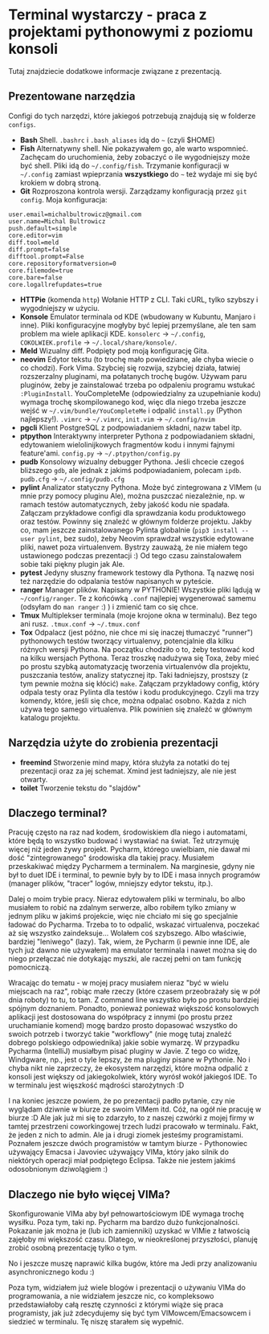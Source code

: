 Terminal wystarczy - praca z projektami pythonowymi z poziomu konsoli
=====================================================================

Tutaj znajdziecie dodatkowe informacje związane z prezentacją.

Prezentowane narzędzia
--------------------

Configi do tych narzędzi, które jakiegoś potrzebują znajdują się w folderze `configs`.

* **Bash** Shell. `.bashrc` i `.bash_aliases` idą do `~` (czyli $HOME)
* **Fish** Alternatywny shell. Nie pokazywałem go, ale warto wspomnieć. Zachęcam do
  uruchomienia, żeby zobaczyć o ile wygodniejszy może być shell.
  Pliki idą do `~/.config/fish`. Trzymanie konfiguracji w `~/.config` zamiast wpieprzania
  **wszystkiego** do `~` też wydaje mi się być krokiem w dobrą stroną.
* **Git** Rozproszona kontrola wersji. Zarządzamy konfiguracją przez `git config`.
  Moja konfiguracja:

```
user.email=michalbultrowicz@gmail.com
user.name=Michal Bultrowicz
push.default=simple
core.editor=vim
diff.tool=meld
diff.prompt=false
difftool.prompt=False
core.repositoryformatversion=0
core.filemode=true
core.bare=false
core.logallrefupdates=true
```

* **HTTPie** (komenda `http`) Wołanie HTTP z CLI. Taki cURL, tylko szybszy i wygodniejszy w użyciu.
* **Konsole** Emulator terminala od KDE (wbudowany w Kubuntu, Manjaro i inne). Pliki
  konfiguracyjne mogłyby być lepiej przemyślane, ale ten sam problem ma wiele aplikacji KDE.
  `konsolerc` -> `~/.config`, `COKOLWIEK.profile` -> `~/.local/share/konsole/`.
* **Meld** Wizualny diff. Podpięty pod moją konfigurację Gita.
* **neovim** Edytor tekstu (to trochę mało powiedziane, ale chyba wiecie o co chodzi).
  Fork Vima. Szybciej się rozwija, szybciej działa, łatwiej rozszerzalny pluginami, ma połatanych
  trochę bugów. Używam paru pluginów, żeby je zainstalować trzeba po odpaleniu programu wstukać
  `:PluginInstall`. YouCompleteMe (odpowiedzialny za uzupełnianie kodu) wymaga trochę
  skompilowanego kod, więc dla niego trzeba jeszcze wejść w `~/.vim/bundle/YouCompleteMe`
  i odpalić `install.py` (Python najlepszy!).
  `.vimrc` -> `~/.vimrc`, `init.vim` -> `~/.config/nvim`
* **pgcli** Klient PostgreSQL z podpowiadaniem składni, nazw tabel itp.
* **ptpython** Interaktywny interpreter Pythona z podpowiadaniem składni, edytowaniem
  wielolinijkowych fragmentów kodu i innymi fajnymi feature'ami.
  `config.py` -> `~/.ptpython/config.py`
* **pudb** Konsolowy wizualny debugger Pythona. Jeśli chcecie czegoś bliższego `gdb`, ale jednak
  z jakimś podpowiadaniem, polecam `ipdb`.
  `pudb.cfg` -> `~/.config/pudb.cfg`
* **pylint** Analizator statyczny Pythona. Może być zintegrowana z VIMem (u mnie przy
  pomocy pluginu Ale), można puszczać niezależnie, np. w ramach testów automatycznych,
  żeby jakość kodu nie spadała. Załączam przykładowe configi dla sprawdzania kodu produktowego oraz
  testów. Powinny się znaleźć w głównym folderze projektu.
  Jakby co, mam jeszcze zainstalowanego Pylinta globalnie (`pip3 install --user pylint`, bez sudo),
  żeby Neovim sprawdzał wszystkie edytowane pliki, nawet poza virtualenvem.
  Bystrzy zauważą, że nie miałem tego ustawionego podczas prezentacji :) Od tego czasu
  zainstalowałem sobie taki piękny plugin jak Ale.
* **pytest** Jedyny słuszny framework testowy dla Pythona. Tą nazwę nosi też narzędzie do odpalania
  testów napisanych w pyteście.
* **ranger** Manager plików. Napisany w PYTHONIE! Wszystkie pliki lądują w `~/config/ranger`.
  Te z końcówką `.conf` najlepiej wygenerować samemu (odsyłam do `man ranger` :) )
  i zmienić tam co się chce.
* **Tmux** Multiplekser terminala (moje krojone okna w terminalu). Bez tego ani rusz.
  `.tmux.conf` -> `~/.tmux.conf`
* **Tox** Odpalacz (jest późno, nie chce mi się inaczej tłumaczyć "runner") pythonowych testów
  tworzący virtualenvy, potencjalnie dla kilku różnych wersji Pythona. Na początku chodziło o to,
  żeby testować kod na kilku wersjach Pythona. Teraz troszkę nadużywa się Toxa, żeby mieć po
  prostu szybką automatyzację tworzenia virtualenvów dla projektu, puszczania testów, analizy
  statycznej itp. Taki ładniejszy, prostszy (z tym pewnie można się kłócić) `make`.
  Załączam przykładowy config, który odpala testy oraz Pylinta dla testów i kodu produkcyjnego.
  Czyli ma trzy komendy, które, jeśli się chce, można odpalać osobno. Każda z nich używa tego
  samego virtualenva. Plik powinien się znaleźć w głównym katalogu projektu.

Narzędzia użyte do zrobienia prezentacji
----------------------------------------

* **freemind** Stworzenie mind mapy, która służyła za notatki do tej prezentacji
oraz za jej schemat. Xmind jest ładniejszy, ale nie jest otwarty.
* **toilet** Tworzenie tekstu do "slajdów"

Dlaczego terminal?
------------------

Pracuję często na raz nad kodem, środowiskiem dla niego i automatami, które będą to wszystko
budować i wystawiać na świat. Też utrzymuję więcej niż jeden żywy projekt. Pycharm, którego
uwielbiam, nie dawał mi dość "zintegrowanego" środowiska dla takiej pracy. Musiałem przeskakiwać
między Pycharmem a terminalem. Na marginesie, gdyny nie był to duet IDE i terminal, to pewnie
były by to IDE i masa innych programów (manager plików, "tracer" logów,
mniejszy edytor tekstu, itp.).

Dalej o moim trybie pracy. Nieraz edytowałem pliki w terminalu,
bo albo musiałem to robić na zdalnym serwerze, albo robiłem tylko zmiany w jednym pliku w
jakimś projekcie, więc nie chciało mi się go specjalnie ładować do Pycharma. Trzeba to to odpalić,
wskazać virtualenva, poczekać aż się wszystko zaindeksuje... Wolałem coś szybszego.
Albo właściwie, bardziej "leniwego" (lazy).
Tak, wiem, że Pycharm (i pewnie inne IDE, ale tych już dawno nie używałem) ma emulator terminala
i nawet można się do niego przełączać nie dotykając myszki, ale raczej pełni on tam funkcję
pomocniczą. 

Wracając do tematu - w mojej pracy musiałem nieraz "być w wielu miejscach na raz", robiąc małe
rzeczy (które czasem przeobrażały się w pół dnia roboty) to tu, to tam.
Z command line wszystko było po prostu bardziej spójnym doznaniem. Ponadto, ponieważ
ponieważ większość konsolowych aplikacji jest dostosowana do współpracy z innymi (po prostu
przez uruchamianie komend) mogę bardzo prosto dopasować wszystko do swoich potrzeb
i tworzyć takie "workflowy" (nie mogę tutaj znaleźć dobrego polskiego odpowiednika) jakie
sobie wymarzę. W przypadku Pycharma (IntelliJ) musiałbym pisać pluginy w Javie. Z tego co
widzę, Windgware, np., jest o tyle lepszy, że ma pluginy pisane w Pythonie.
No i chyba nikt nie zaprzeczy, że ekosystem narzędzi, które można odpalić z konsoli jest
większy od jakiegokolwiek, który wyrósł wokół jakiegoś IDE. To w terminalu jest
więszkość mądrości starożytnych :D

I na koniec jeszcze powiem, że po prezentacji padło pytanie, czy nie wyglądam dziwnie w biurze
ze swoim VIMem itd. Cóż, na ogół nie pracuję w biurze :D Ale jak już mi się to zdarzyło,
to z naszej czwórki z mojej firmy w tamtej przestrzeni coworkingowej trzech ludzi pracowało
w terminalu. Fakt, że jeden z nich to admin. Ale ja i drugi ziomek jesteśmy programistami.
Poznałem jeszcze dwóch programistów w tamtym biurze - Pythonowiec używający Emacsa i Javoviec
używający VIMa, który jako silnik do niektórych operacji miał podpiętego Eclipsa.
Także nie jestem jakimś odosobnionym dziwolągiem :)

Dlaczego nie było więcej VIMa?
------------------------------

Skonfigurowanie VIMa aby był pełnowartościowym IDE wymaga trochę wysiłku. Poza tym, taki np.
Pycharm ma bardzo dużo funkcjonalności. Pokazanie jak można je (lub ich zamienniki) uzyskać
w VIMie z łatwością zajęłoby mi większość czasu. Dlatego, w nieokreślonej przyszłości, planuję
zrobić osobną prezentację tylko o tym.

No i jeszcze muszę naprawić kilka bugów, które ma Jedi przy analizowaniu asynchronicznego kodu :)

Poza tym, widziałem już wiele blogów i prezentacji o używaniu VIMa do programowania, a nie widziałem
jeszcze nic, co kompleksowo przedstawiałoby całą resztę czynności z którymi wiąże się praca
programisty, jak już zdecydujemy się być tym VIMowcem/Emacsowcem i siedzieć w terminalu.
Tę niszę starałem się wypełnić.
